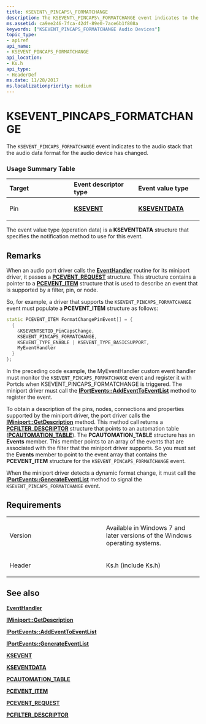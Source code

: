```yaml
---
title: KSEVENT\_PINCAPS\_FORMATCHANGE
description: The KSEVENT\_PINCAPS\_FORMATCHANGE event indicates to the audio stack that the audio data format for the audio device has changed.
ms.assetid: ca9ee246-7fca-42df-89e0-7ace6b1f808a
keywords: ["KSEVENT_PINCAPS_FORMATCHANGE Audio Devices"]
topic_type:
- apiref
api_name:
- KSEVENT_PINCAPS_FORMATCHANGE
api_location:
- Ks.h
api_type:
- HeaderDef
ms.date: 11/28/2017
ms.localizationpriority: medium
---
```


# KSEVENT\_PINCAPS\_FORMATCHANGE


The `KSEVENT_PINCAPS_FORMATCHANGE` event indicates to the audio stack that the audio data format for the audio device has changed.

### <span id="usage_summary_table"></span><span id="USAGE_SUMMARY_TABLE"></span> Usage Summary Table

<table>
<colgroup>
<col width="33%" />
<col width="33%" />
<col width="33%" />
</colgroup>
<thead>
<tr class="header">
<th align="left">Target</th>
<th align="left">Event descriptor type</th>
<th align="left">Event value type</th>
</tr>
</thead>
<tbody>
<tr class="odd">
<td align="left"><p>Pin</p></td>
<td align="left"><p><a href="https://docs.microsoft.com/previous-versions/ff561744(v=vs.85)" data-raw-source="[&lt;strong&gt;KSEVENT&lt;/strong&gt;](https://docs.microsoft.com/previous-versions/ff561744(v=vs.85))"><strong>KSEVENT</strong></a></p></td>
<td align="left"><p><a href="https://docs.microsoft.com/windows-hardware/drivers/ddi/ks/ns-ks-kseventdata" data-raw-source="[&lt;strong&gt;KSEVENTDATA&lt;/strong&gt;](https://docs.microsoft.com/windows-hardware/drivers/ddi/ks/ns-ks-kseventdata)"><strong>KSEVENTDATA</strong></a></p></td>
</tr>
</tbody>
</table>

 

The event value type (operation data) is a **KSEVENTDATA** structure that specifies the notification method to use for this event.

Remarks
-------

When an audio port driver calls the [**EventHandler**](https://docs.microsoft.com/windows-hardware/drivers/ddi/portcls/nc-portcls-pcpfnevent_handler) routine for its miniport driver, it passes a [**PCEVENT\_REQUEST**](https://docs.microsoft.com/windows-hardware/drivers/ddi/portcls/ns-portcls-_pcevent_request) structure. This structure contains a pointer to a [**PCEVENT\_ITEM**](https://docs.microsoft.com/windows-hardware/drivers/ddi/portcls/ns-portcls-pcevent_item) structure that is used to describe an event that is supported by a filter, pin, or node.

So, for example, a driver that supports the `KSEVENT_PINCAPS_FORMATCHANGE` event must populate a **PCEVENT\_ITEM** structure as follows:

```cpp
static PCEVENT_ITEM FormatChangePinEvent[] = {
  {
    &KSEVENTSETID_PinCapsChange,
    KSEVENT_PINCAPS_FORMATCHANGE,
    KSEVENT_TYPE_ENABLE | KSEVENT_TYPE_BASICSUPPORT,
    MyEventHandler
  }
};
```

In the preceding code example, the MyEventHandler custom event handler must monitor the `KSEVENT_PINCAPS_FORMATCHANGE` event and register it with Portcls when KSEVENT\_PINCAPS\_FORMATCHANGE is triggered. The miniport driver must call the [**IPortEvents::AddEventToEventList**](https://docs.microsoft.com/windows-hardware/drivers/ddi/portcls/nf-portcls-iportevents-addeventtoeventlist) method to register the event.

To obtain a description of the pins, nodes, connections and properties supported by the miniport driver, the port driver calls the [**IMiniport::GetDescription**](https://docs.microsoft.com/windows-hardware/drivers/ddi/portcls/nf-portcls-iminiport-getdescription) method. This method call returns a [**PCFILTER\_DESCRIPTOR**](https://docs.microsoft.com/windows-hardware/drivers/ddi/portcls/ns-portcls-pcfilter_descriptor) structure that points to an automation table ([**PCAUTOMATION\_TABLE**](https://docs.microsoft.com/windows-hardware/drivers/ddi/portcls/ns-portcls-pcautomation_table)). The **PCAUTOMATION\_TABLE** structure has an **Events** member. This member points to an array of the events that are associated with the filter that the miniport driver supports. So you must set the **Events** member to point to the event array that contains the **PCEVENT\_ITEM** structure for the `KSEVENT_PINCAPS_FORMATCHANGE` event.

When the miniport driver detects a dynamic format change, it must call the [**IPortEvents::GenerateEventList**](https://docs.microsoft.com/windows-hardware/drivers/ddi/portcls/nf-portcls-iportevents-generateeventlist) method to signal the `KSEVENT_PINCAPS_FORMATCHANGE` event.

Requirements
------------

<table>
<colgroup>
<col width="50%" />
<col width="50%" />
</colgroup>
<tbody>
<tr class="odd">
<td align="left"><p>Version</p></td>
<td align="left"><p>Available in Windows 7 and later versions of the Windows operating systems.</p></td>
</tr>
<tr class="even">
<td align="left"><p>Header</p></td>
<td align="left">Ks.h (include Ks.h)</td>
</tr>
</tbody>
</table>

## <span id="see_also"></span>See also


[**EventHandler**](https://docs.microsoft.com/windows-hardware/drivers/ddi/portcls/nc-portcls-pcpfnevent_handler)

[**IMiniport::GetDescription**](https://docs.microsoft.com/windows-hardware/drivers/ddi/portcls/nf-portcls-iminiport-getdescription)

[**IPortEvents::AddEventToEventList**](https://docs.microsoft.com/windows-hardware/drivers/ddi/portcls/nf-portcls-iportevents-addeventtoeventlist)

[**IPortEvents::GenerateEventList**](https://docs.microsoft.com/windows-hardware/drivers/ddi/portcls/nf-portcls-iportevents-generateeventlist)

[**KSEVENT**](https://docs.microsoft.com/previous-versions/ff561744(v=vs.85))

[**KSEVENTDATA**](https://docs.microsoft.com/windows-hardware/drivers/ddi/ks/ns-ks-kseventdata)

[**PCAUTOMATION\_TABLE**](https://docs.microsoft.com/windows-hardware/drivers/ddi/portcls/ns-portcls-pcautomation_table)

[**PCEVENT\_ITEM**](https://docs.microsoft.com/windows-hardware/drivers/ddi/portcls/ns-portcls-pcevent_item)

[**PCEVENT\_REQUEST**](https://docs.microsoft.com/windows-hardware/drivers/ddi/portcls/ns-portcls-_pcevent_request)

[**PCFILTER\_DESCRIPTOR**](https://docs.microsoft.com/windows-hardware/drivers/ddi/portcls/ns-portcls-pcfilter_descriptor)

 

 






